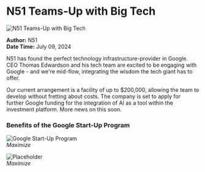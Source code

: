 # N51 Teams-Up with Big Tech

![N51 Teams-Up with Big Tech](https://uploads-ssl.webflow.com/665f9886cd4e586a9a14dc8c/668ce493acec1c2c35f22a3b_Message%205%20July%2009.png)

**Author:** N51  
**Date Time:** July 09, 2024

N51 has found the perfect technology infrastructure-provider in Google. CEO Thomas Edwardson and his tech team are excited to be engaging with Google - and we're mid-flow, integrating the wisdom the tech giant has to offer.

Our current arrangement is a facility of up to $200,000, allowing the team to develop without fretting about costs. The company is set to apply for further Google funding for the integration of AI as a tool within the investment platform. More news on this soon.

### Benefits of the Google Start-Up Program

![Google Start-Up Program](https://uploads-ssl.webflow.com/665f9886cd4e586a9a14dc8c/668ce4fe84367fb059aa9021_1716983579078.png)  
*Maximize*

![Placeholder](https://d3e54v103j8qbb.cloudfront.net/img/image-placeholder.svg)  
*Maximize*